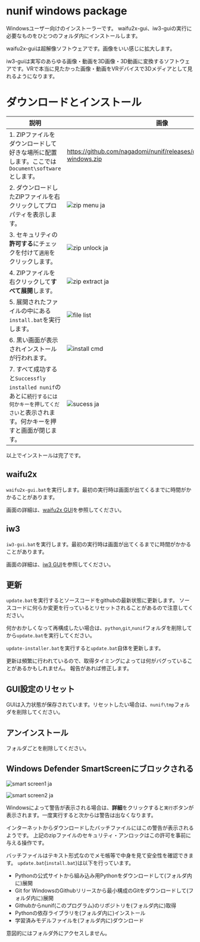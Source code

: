 # nunif windows package

Windowsユーザー向けのインストーラーです。
waifu2x-gui、iw3-guiの実行に必要なものをひとつのフォルダ内にインストールします。

waifu2x-guiは超解像ソフトウェアです。画像をいい感じに拡大します。

iw3-guiは実写のあらゆる画像・動画を3D画像・3D動画に変換するソフトウェアです。VRで本当に見たかった画像・動画をVRデバイスで3Dメディアとして見れるようになります。

# ダウンロードとインストール





| 説明                                                                          | 画像
| ------------------------------------------------------------------------------| ----------------------------------------------------------------------------------------------- 
| 1. ZIPファイルをダウンロードして好きな場所に配置します。ここでは`Document\software`とします。| https://github.com/nagadomi/nunif/releases/download/0.0.0/nunif-windows.zip
| 2. ダウンロードしたZIPファイルを右クリックしてプロパティを表示します。        | ![zip menu ja](https://github.com/nagadomi/nunif/assets/287255/238f8f0c-b858-4ba8-a798-66e3bd02a43d)
| 3. セキュリティの**許可する**にチェックを付けて`適用`をクリックします。       | ![zip unlock ja](https://github.com/nagadomi/nunif/assets/287255/72cebc81-586a-4fff-b306-0e33ef7e04e6)
| 4. ZIPファイルを右クリックして**すべて展開**します。                          | ![zip extract ja](https://github.com/nagadomi/nunif/assets/287255/4a59cc8b-b974-422d-af98-4afd095bc649)
| 5. 展開されたファイルの中にある`install.bat`を実行します。                    | ![file list](https://github.com/nagadomi/nunif/assets/287255/27fae8f2-c8bc-497b-b554-fc5c804a7c3e)
| 6. 黒い画面が表示されインストールが行われます。                               | ![install cmd](https://github.com/nagadomi/nunif/assets/287255/7587f561-4eec-4568-b916-8ae3c6f143cb)
| 7. すべて成功すると`Successfly installed nunif`のあとに`続行するには何かキーを押してください`と表示されます。何かキーを押すと画面が閉じます。 | ![sucess ja](https://github.com/nagadomi/nunif/assets/287255/ffce086f-bddb-489a-a6eb-b4552f8f5226)


以上でインストールは完了です。

## waifu2x

`waifu2x-gui.bat`を実行します。最初の実行時は画面が出てくるまでに時間がかかることがあります。

画面の詳細は、[waifu2x GUI](../../waifu2x/docs/gui_ja.md)を参照してください。

## iw3

`iw3-gui.bat`を実行します。最初の実行時は画面が出てくるまでに時間がかかることがあります。

画面の詳細は、[iw3 GUI](../../iw3/docs/gui_ja.md)を参照してください。

## 更新

`update.bat`を実行するとソースコードをgithubの最新状態に更新します。
ソースコードに何らか変更を行っているとリセットされることがあるので注意してください。

何かおかしくなって再構成したい場合は、`python`,`git`,`nunif`フォルダを削除してから`update.bat`を実行してください。

`update-installer.bat`を実行すると`update.bat`自体を更新します。

更新は頻繁に行われているので、取得タイミングによっては何がバグっていることがあるかもしれません。
報告があれば修正します。

## GUI設定のリセット

GUIは入力状態が保存されています。リセットしたい場合は、`nunif\tmp`フォルダを削除してください。

## アンインストール

フォルダごとを削除してください。

## Windows Defender SmartScreenにブロックされる

![smart screen1 ja](https://github.com/nagadomi/nunif/assets/287255/10426aba-a411-42ae-bdc6-9e77a48bf3a4)

![smart screen2 ja](https://github.com/nagadomi/nunif/assets/287255/3625f0e3-8189-4275-b5ad-fadc755d02fa)

Windowsによって警告が表示される場合は、**詳細**をクリックすると`実行`ボタンが表示されます。一度実行すると次からは警告は出なくなります。

インターネットからダウンロードしたバッチファイルにはこの警告が表示されるようです。
上記のzipファイルのセキュリティ・アンロックはこの許可を事前に与える操作です。

バッチファイルはテキスト形式なのでメモ帳等で中身を見て安全性を確認できます。
`update.bat`(`install.bat`)は以下を行っています。

- Pythonの公式サイトから組み込み用Pythonをダウンロードして(フォルダ内に)展開
- Git for WindowsのGithubリリースから最小構成のGitをダウンロードして(フォルダ内に)展開
- Githubからnunif(このプログラム)のリポジトリを(フォルダ内に)取得
- Pythonの依存ライブラリを(フォルダ内に)インストール
- 学習済みモデルファイルを(フォルダ内に)ダウンロード

意図的にはフォルダ外にアクセスしません。
